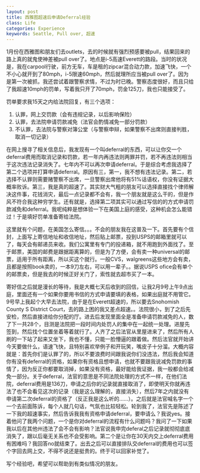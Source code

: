 ```yaml
---
layout: post
title: 西雅图超速后申请Deferral经验
class: Life
categories: Experience
keywords: Seattle, Pull over, 超速
---
```


1月份在西雅图和朋友们去outlets，去的时候就有强烈预感要被pull，结果回来的路上真的就鬼使神差被pull over了。地点是i-5高速Everett的路段。当时的状况是，我在carpool行驶，前方无车，车是租的zipcar混合动力款，加速飞快，一个不小心就开到了80mph，i-5限速60mph，然后就理所应当被pull over了。因为是第一次被抓，我还尝试着跟警察求情，不过为时已晚。警察态度很好，而且只给了我超速10mph的罚单，写着我只开了70mph，罚金125刀，我也只能接受了。

罚单要求我15天之内给法院回复，有三个选项：
1. 认罪，网上交罚款（会有违规记录，以后影响保险）
2. 认罪，去法院申请罚款减免（法官会酌情减免一部分罚款）
3. 不认罪，去法院与警察对簿公堂（与警察申辩，如果警察不出席则直接判胜，取消一切记录）

在网上搜寻了相关信息后，我发现有一个叫deferral的东西，可以让你交一个deferral费用而取消记录和罚款，若一年内再违法则两罪并罚，若不再违法则相当于这次违法记录消失了。七年内不可以再次申请deferral。于是综合考虑我选择了第二个选项并打算申请deferral。原因有三，第一，我不想有违法记录。第二，若选择不认罪则需要赌警察不出席，一旦警察出席他将有51%话语权，你没有证据大概率败诉。第三，我是真的超速了。其实财大气粗的朋友可以选择直接找个律师解决这件事，花钱消灾，最后一点记录都不会有，我一个朋友就是这么干的，但是作风不符合我这种穷学生。还有就是，选择第二项其实可以通过写信的的方式申请罚款减免和deferral。我呢纯粹是想体验一下在美国上庭的感受，这种机会怎么能错过！于是填好罚单准备寄给法院。

这里就有个问题，在美国怎么寄信。。。不会的朋友我在这普及一下。首先要有个信封，上面写上寄信地址和收信地址，然后贴上邮票，投到USPS的邮箱里就可以了，每天会有邮递员来收。我们公寓里有专门的投递箱，就不用跑到外面找了。至于邮票，美国的邮费是跟据距离算的，但是为了方便，会有卖一种universal的邮票，适用于所有距离，所以买这个就行。一般CVS，walgreens这些地方会有卖，且都是按照book卖的，一本9刀左右，可以用一辈子。。据说USPS ofice会有单个的邮票卖，但是我去的时候正好关门了，索性就去超市买了一本。

寄好信之后就是漫长的等待，我是大概七天后收到的回信，让我2月9号上午9点出庭，里面还有一个如果你要用书信的方式申请要填的表格，如果出庭就不用管它。9号早上我起个大早去法院，由于是在Everett超速的，所以要去Snohomish County S District Court，去的路上困的我又差点超速。。法院很小，到了之后先安检，然后直接进给你分配的厅。进去后发现里面全是准备申请罚款减免的人，数了下一共28个，目测是法院把一段时间内处罚人的集中在一起统一处理。进屋先签到，然后找个位置坐着等着就行了。人齐了之后法官从里屋进来了，然后所有人刷的一下站了起来又坐下，我也不懂，只能一脸懵逼的跟着做。然后法官就开始讲今天要做什么，语速飞快，且特别喜欢举例子和开玩笑，嘴皮子十分溜。大概内容就是：首先你们是认罪了的，所以不要浪费时间跟我说你们没违法，然后我会知道你有没有deferral的资格，如果你有资格且想申请，也就不要跟我说减免罚款的事情了，因为反正你都要取消掉，如果没有资格，最好能给我证据，我一般都会给减免一部分。关于deferral，法官的意思是不同法院处理的方式不一样，在他们法院，deferral费用是136刀，申请之后你的记录就直接取消了，即使明天你就再违法了也不会看见这次的记录（我是这么理解的，直接消失），然后7年之内就没有申请第二次deferral的资格了（反正我是这么听的……）。之后就是法官喊名字一个一个去前面陈诉，每个人就几句话，气氛也比较轻松。轮到我了，法官先是陈述了一下我的超速事实，然后告诉我我有资格申请deferral，要申请么？我说yes。接着他问了我两个问题，一个是你对deferral的流程有什么问题吗？我问了一下如果我以后在其他州违法了会不会有影响？法官说我申完deferal之后记录就彻彻底底消失了，跟以后毫无关系也不会受影响。第二个是让你在30天内交上deferral费用有困难吗？我回答no就结束了。出去之后可以直接排队交deferral的费用也可以签个字回去网上交，不得不说还是挺贵的。终于可以回家补觉了。

写个经验吧，希望可以帮助到有类似情况的朋友。
